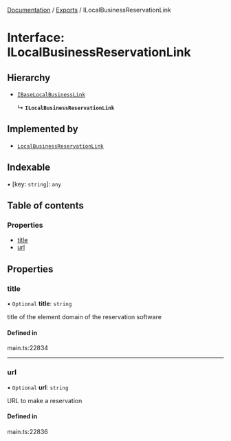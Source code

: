 [Documentation](../README.md) / [Exports](../modules.md) / ILocalBusinessReservationLink

# Interface: ILocalBusinessReservationLink

## Hierarchy

- [`IBaseLocalBusinessLink`](IBaseLocalBusinessLink.md)

  ↳ **`ILocalBusinessReservationLink`**

## Implemented by

- [`LocalBusinessReservationLink`](../classes/LocalBusinessReservationLink.md)

## Indexable

▪ [key: `string`]: `any`

## Table of contents

### Properties

- [title](ILocalBusinessReservationLink.md#title)
- [url](ILocalBusinessReservationLink.md#url)

## Properties

### title

• `Optional` **title**: `string`

title of the element
domain of the reservation software

#### Defined in

main.ts:22834

___

### url

• `Optional` **url**: `string`

URL to make a reservation

#### Defined in

main.ts:22836
